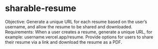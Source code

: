 # sharable-resume
Objective: Generate a unique URL for each resume based on the user’s username, and allow the resume to be shared and downloaded.  Requirements: When a user creates a resume, generate a unique URL, for example: username.vercel.app/resume. Provide options for users to share their resume via a link and download the resume as a PDF.
